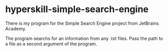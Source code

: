 # hyperskill-simple-search-engine

There is my program for the Simple Search Engine project from JetBrains Academy.

The program searchs for an information from any .txt files.
Pass the path to a file as a second argument of the program.
